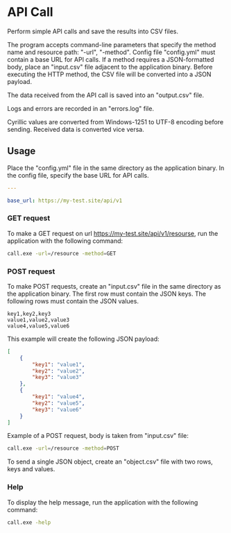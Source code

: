 # API Call
Perform simple API calls and save the results into CSV files.

The program accepts command-line parameters that specify the method name and resource path: "-url", "-method".
Config file "config.yml" must contain a base URL for API calls.
If a method requires a JSON-formatted body, place an "input.csv" file adjacent to the application binary. Before executing the HTTP method, the CSV file will be converted into a JSON payload.

The data received from the API call is saved into an "output.csv" file.

Logs and errors are recorded in an "errors.log" file.

Cyrillic values are converted from Windows-1251 to UTF-8 encoding before sending. Received data is converted vice versa.

## Usage
Place the "config.yml" file in the same directory as the application binary.
In the config file, specify the base URL for API calls.
```yml
---

base_url: https://my-test.site/api/v1
```
### GET request
To make a GET request on url https://my-test.site/api/v1/resourse, run the application with the following command:
```bash
call.exe -url=/resource -method=GET
```
### POST request
To make POST requests, create an "input.csv" file in the same directory as the application binary. The first row must contain the JSON keys. The following rows must contain the JSON values.
```csv
key1,key2,key3
value1,value2,value3
value4,value5,value6
```
This example will create the following JSON payload:
```json
[
    {
        "key1": "value1",
        "key2": "value2",
        "key3": "value3"
    },
    {
        "key1": "value4",
        "key2": "value5",
        "key3": "value6"
    }
]
```
Example of a POST request, body is taken from "input.csv" file:
```bash
call.exe -url=/resource -method=POST
```
To send a single JSON object, create an "object.csv" file with two rows, keys and values.
### Help
To display the help message, run the application with the following command:
```bash
call.exe -help
```
